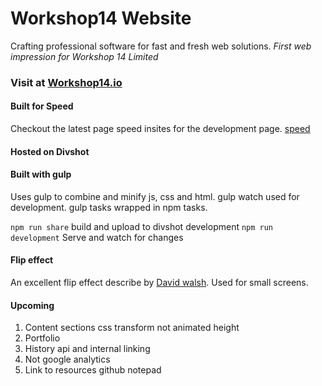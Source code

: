 # Workshop14 Website
Crafting professional software for fast and fresh web solutions.
*First web impression for Workshop 14 Limited*

### Visit at [Workshop14.io](http://workshop14.io/)

#### Built for Speed
Checkout the latest page speed insites for the development page.
[speed](https://developers.google.com/speed/pagespeed/insights/?url=development.workshop14.divshot.io)

#### Hosted on Divshot

#### Built with gulp
Uses gulp to combine and minify js, css and html. gulp watch used for development. gulp tasks wrapped in npm tasks.

`npm run share` build and upload to divshot development
`npm run development` Serve and watch for changes

#### Flip effect
An excellent flip effect describe by [David walsh](http://davidwalsh.name/css-flip). Used for small screens.

#### Upcoming
1. Content sections css transform not animated height
2. Portfolio
3. History api and internal linking
4. Not google analytics
5. Link to resources github notepad
